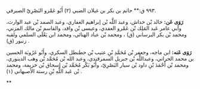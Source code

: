 ٩٩٣ ق:** حاتم بن بكر بن غيلان الضبي (٢) أَبُو عَمْرو البَصْرِيّ الصيرفي.

**رَوَى عَن:** خالد بْن خداش، وعبد اللَّه بْن إبراهيم الغفاري، وعبد الصمد بْن عبد الوارث، وأبي عامر عَبد المَلِك بْن عَمْرو العقدي، وعيسى بْن واقد، والقاسم بْن مالك المزني، ومحمد بْن بكر البرساني (ق) ، ومحمد بْن عباد الهنائي، ومحمد ابن يَعْلَى السلمي ولقبه زنبور (ق) .

**رَوَى عَنه:** ابن ماجه، وجعفر بْن مُحَمَّدِ بْنِ عتيب بْن حطنطل السكري، وأَبُو عَرُوبَة الحسين بن محمد الحراني، وعبداللَّه بْن جبريل السمرقندي، وعبد الله بْن مُحَمَّد بْن وهب الدينوري، ومحمد بْن أَحْمَدَ بْنِ داود بْن سيار البَصْرِيّ، وأَبُو بَكْر مُحَمَّد بْن إسحاق بْن خزيمة، ومحمد بْن عَبد اللَّهِ بْنِ رستة الأصبهاني (١) .

**